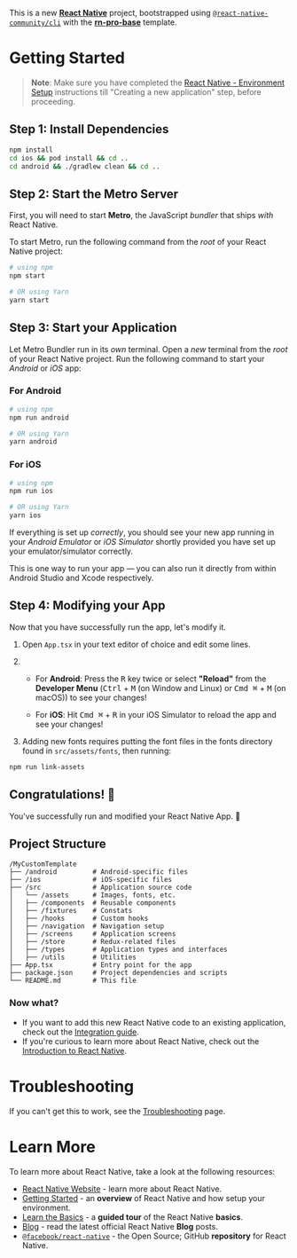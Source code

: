 This is a new [**React Native**](https://reactnative.dev) project, bootstrapped using [`@react-native-community/cli`](https://github.com/react-native-community/cli) with the [**rn-pro-base**](https://github.com/Shai-E/rn-pro-base) template.


# Getting Started

>**Note**: Make sure you have completed the [React Native - Environment Setup](https://reactnative.dev/docs/environment-setup) instructions till "Creating a new application" step, before proceeding.

## Step 1: Install Dependencies

```bash
npm install
cd ios && pod install && cd ..
cd android && ./gradlew clean && cd ..
```

## Step 2: Start the Metro Server

First, you will need to start **Metro**, the JavaScript _bundler_ that ships _with_ React Native.

To start Metro, run the following command from the _root_ of your React Native project:

```bash
# using npm
npm start

# OR using Yarn
yarn start
```

## Step 3: Start your Application

Let Metro Bundler run in its _own_ terminal. Open a _new_ terminal from the _root_ of your React Native project. Run the following command to start your _Android_ or _iOS_ app:

### For Android

```bash
# using npm
npm run android

# OR using Yarn
yarn android
```

### For iOS

```bash
# using npm
npm run ios

# OR using Yarn
yarn ios
```

If everything is set up _correctly_, you should see your new app running in your _Android Emulator_ or _iOS Simulator_ shortly provided you have set up your emulator/simulator correctly.

This is one way to run your app — you can also run it directly from within Android Studio and Xcode respectively.

## Step 4: Modifying your App

Now that you have successfully run the app, let's modify it.

1. Open `App.tsx` in your text editor of choice and edit some lines.

2. 
   * For **Android**: Press the <kbd>R</kbd> key twice or select **"Reload"** from the **Developer Menu** (<kbd>Ctrl</kbd> + <kbd>M</kbd> (on Window and Linux) or <kbd>Cmd ⌘</kbd> + <kbd>M</kbd> (on macOS)) to see your changes!

   * For **iOS**: Hit <kbd>Cmd ⌘</kbd> + <kbd>R</kbd> in your iOS Simulator to reload the app and see your changes!

3. Adding new fonts requires putting the font files in the fonts directory found in `src/assets/fonts`, then running:

```bash
npm run link-assets
```

## Congratulations! :tada:

You've successfully run and modified your React Native App. :partying_face:

## Project Structure

```
/MyCustomTemplate
├── /android         # Android-specific files
├── /ios             # iOS-specific files
├── /src             # Application source code
│   └── /assets      # Images, fonts, etc.
│   ├── /components  # Reusable components
│   ├── /fixtures    # Constats
│   ├── /hooks       # Custom hooks
│   ├── /navigation  # Navigation setup
│   ├── /screens     # Application screens
│   ├── /store       # Redux-related files
│   ├── /types       # Application types and interfaces
│   ├── /utils       # Utilities
├── App.tsx          # Entry point for the app
├── package.json     # Project dependencies and scripts
└── README.md        # This file
```

### Now what?

- If you want to add this new React Native code to an existing application, check out the [Integration guide](https://reactnative.dev/docs/integration-with-existing-apps).
- If you're curious to learn more about React Native, check out the [Introduction to React Native](https://reactnative.dev/docs/getting-started).

# Troubleshooting

If you can't get this to work, see the [Troubleshooting](https://reactnative.dev/docs/troubleshooting) page.

# Learn More

To learn more about React Native, take a look at the following resources:

- [React Native Website](https://reactnative.dev) - learn more about React Native.
- [Getting Started](https://reactnative.dev/docs/environment-setup) - an **overview** of React Native and how setup your environment.
- [Learn the Basics](https://reactnative.dev/docs/getting-started) - a **guided tour** of the React Native **basics**.
- [Blog](https://reactnative.dev/blog) - read the latest official React Native **Blog** posts.
- [`@facebook/react-native`](https://github.com/facebook/react-native) - the Open Source; GitHub **repository** for React Native.
